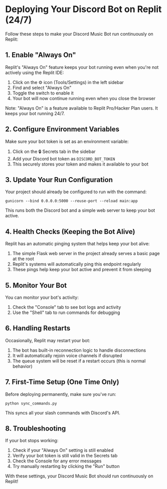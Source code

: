 # Deploying Your Discord Bot on Replit (24/7)

Follow these steps to make your Discord Music Bot run continuously on Replit:

## 1. Enable "Always On"

Replit's "Always On" feature keeps your bot running even when you're not actively using the Replit IDE:

1. Click on the ⚙️ icon (Tools/Settings) in the left sidebar
2. Find and select "Always On"
3. Toggle the switch to enable it
4. Your bot will now continue running even when you close the browser

Note: "Always On" is a feature available to Replit Pro/Hacker Plan users. It keeps your bot running 24/7.

## 2. Configure Environment Variables

Make sure your bot token is set as an environment variable:

1. Click on the 🔒 Secrets tab in the sidebar
2. Add your Discord bot token as `DISCORD_BOT_TOKEN`
3. This securely stores your token and makes it available to your bot

## 3. Update Your Run Configuration

Your project should already be configured to run with the command:
```
gunicorn --bind 0.0.0.0:5000 --reuse-port --reload main:app
```

This runs both the Discord bot and a simple web server to keep your bot active.

## 4. Health Checks (Keeping the Bot Alive)

Replit has an automatic pinging system that helps keep your bot alive:

1. The simple Flask web server in the project already serves a basic page at the root
2. Replit's systems will automatically ping this endpoint regularly
3. These pings help keep your bot active and prevent it from sleeping

## 5. Monitor Your Bot

You can monitor your bot's activity:

1. Check the "Console" tab to see bot logs and activity
2. Use the "Shell" tab to run commands for debugging

## 6. Handling Restarts

Occasionally, Replit may restart your bot:

1. The bot has built-in reconnection logic to handle disconnections
2. It will automatically rejoin voice channels if disrupted
3. The queue system will be reset if a restart occurs (this is normal behavior)

## 7. First-Time Setup (One Time Only)

Before deploying permanently, make sure you've run:
```
python sync_commands.py
```

This syncs all your slash commands with Discord's API.

## 8. Troubleshooting

If your bot stops working:

1. Check if your "Always On" setting is still enabled
2. Verify your bot token is still valid in the Secrets tab
3. Check the Console for any error messages
4. Try manually restarting by clicking the "Run" button

With these settings, your Discord Music Bot should run continuously on Replit!